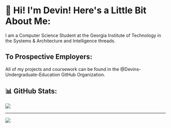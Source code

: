 # 💫 Hi! I'm Devin! Here's a Little Bit About Me:
I am a Computer Science Student at the Georgia Institute of Technology in the Systems & Architecture and Intelligence threads. 

## To Prospective Employers:
All of my projects and coursework can be found in the @Devins-Undergraduate-Education GitHub Organization.


## 📊 GitHub Stats:
![](https://github-readme-stats.vercel.app/api/top-langs/?username=Dfromond&theme=default&hide_border=false&include_all_commits=false&count_private=false&layout=compact)

---
[![](https://visitcount.itsvg.in/api?id=Dfromond&icon=0&color=0)](https://visitcount.itsvg.in)

<!-- Proudly created with GPRM ( https://gprm.itsvg.in ) -->
